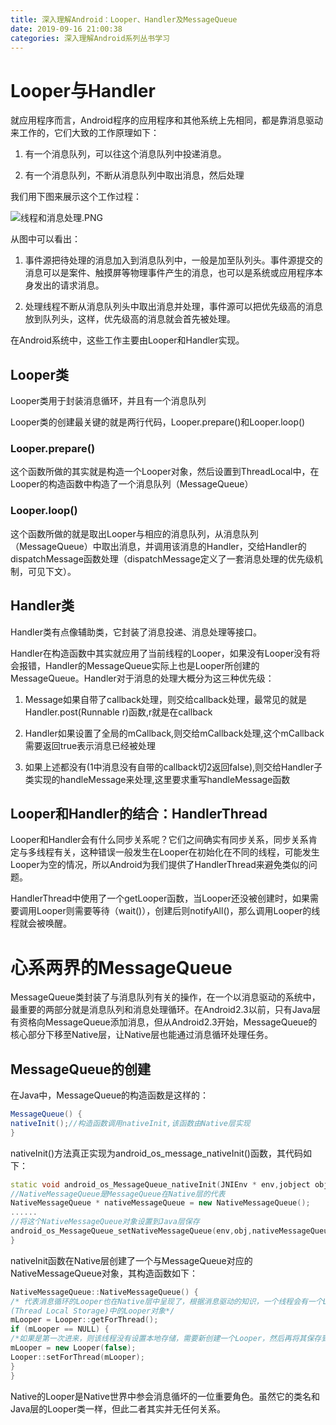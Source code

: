 ```yaml
---
title: 深入理解Android：Looper、Handler及MessageQueue
date: 2019-09-16 21:00:38
categories: 深入理解Android系列丛书学习
---
```


# Looper与Handler

就应用程序而言，Android程序的应用程序和其他系统上先相同，都是靠消息驱动来工作的，它们大致的工作原理如下：

1. 有一个消息队列，可以往这个消息队列中投递消息。

2. 有一个消息队列，不断从消息队列中取出消息，然后处理

我们用下图来展示这个工作过程：

![线程和消息处理.PNG](https://i.loli.net/2019/09/16/rV2hZpR1Lv3A9OJ.png)

从图中可以看出：

1. 事件源把待处理的消息加入到消息队列中，一般是加至队列头。事件源提交的消息可以是案件、触摸屏等物理事件产生的消息，也可以是系统或应用程序本身发出的请求消息。

2. 处理线程不断从消息队列头中取出消息并处理，事件源可以把优先级高的消息放到队列头，这样，优先级高的消息就会首先被处理。

在Android系统中，这些工作主要由Looper和Handler实现。

## Looper类

Looper类用于封装消息循环，并且有一个消息队列

Looper类的创建最关键的就是两行代码，Looper.prepare()和Looper.loop()

### Looper.prepare()

这个函数所做的其实就是构造一个Looper对象，然后设置到ThreadLocal中，在Looper的构造函数中构造了一个消息队列（MessageQueue）

### Looper.loop()

这个函数所做的就是取出Looper与相应的消息队列，从消息队列（MessageQueue）中取出消息，并调用该消息的Handler，交给Handler的dispatchMessage函数处理（dispatchMessage定义了一套消息处理的优先级机制，可见下文）。

## Handler类

Handler类有点像辅助类，它封装了消息投递、消息处理等接口。

Handler在构造函数中其实就应用了当前线程的Looper，如果没有Looper没有将会报错，Handler的MessageQueue实际上也是Looper所创建的MessageQueue。Handler对于消息的处理大概分为这三种优先级：

1. Message如果自带了callback处理，则交给callback处理，最常见的就是Handler.post(Runnable r)函数,r就是在callback

2. Handler如果设置了全局的mCallback,则交给mCallback处理,这个mCallback需要返回true表示消息已经被处理

3. 如果上述都没有(1中消息没有自带的callback切2返回false),则交给Handler子类实现的handleMessage来处理,这里要求重写handleMessage函数

## Looper和Handler的结合：HandlerThread

Looper和Handler会有什么同步关系呢？它们之间确实有同步关系，同步关系肯定与多线程有关，这种错误一般发生在Looper在初始化在不同的线程，可能发生Looper为空的情况，所以Android为我们提供了HandlerThread来避免类似的问题。

HandlerThread中使用了一个getLooper函数，当Looper还没被创建时，如果需要调用Looper则需要等待（wait()），创建后则notifyAll()，那么调用Looper的线程就会被唤醒。

# 心系两界的MessageQueue

MessageQueue类封装了与消息队列有关的操作，在一个以消息驱动的系统中，最重要的两部分就是消息队列和消息处理循环。在Android2.3以前，只有Java层有资格向MessageQueue添加消息，但从Android2.3开始，MessageQueue的核心部分下移至Native层，让Native层也能通过消息循环处理任务。

## MessageQueue的创建

在Java中，MessageQueue的构造函数是这样的：

```java
MessageQueue() {
nativeInit();//构造函数调用nativeInit,该函数由Native层实现
}
```

nativeInit()方法真正实现为android_os_message_nativeInit()函数，其代码如下：

```cpp
static void android_os_MessageQueue_nativeInit(JNIEnv * env,jobject obj) {
//NativeMessageQueue是MessageQueue在Native层的代表
NativeMessageQueue * nativeMessageQueue = new NativeMessageQueue();
......
//将这个NativeMessageQueue对象设置到Java层保存
android_os_MessageQueue_setNativeMessageQueue(env,obj,nativeMessageQueue);
}
```

nativeInit函数在Native层创建了一个与MessageQueue对应的NativeMessageQueue对象，其构造函数如下：

```cpp
NativeMessageQueue::NativeMessageQueue() {
/* 代表消息循环的Looper也在Native层中呈现了，根据消息驱动的知识，一个线程会有一个Looper来处理消息队列中的消息。下面一行的调用就是取得保存在线程本地存储空间
(Thread Local Storage)中的Looper对象*/
mLooper = Looper::getForThread();
if (mLooper == NULL) {
/*如果是第一次进来，则该线程没有设置本地存储，需要新创建一个Looper，然后再将其保存到TLS中，这是很常见的一种以线程为单位的单例模式*/
mLooper = new Looper(false);
Looper::setForThread(mLooper);
}
}
```

Native的Looper是Native世界中参会消息循坏的一位重要角色。虽然它的类名和Java层的Looper类一样，但此二者其实并无任何关系。



